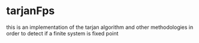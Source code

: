# tarjanFps
this is an implementation of the tarjan algorithm and other methodologies in order to detect if a finite system is fixed point
